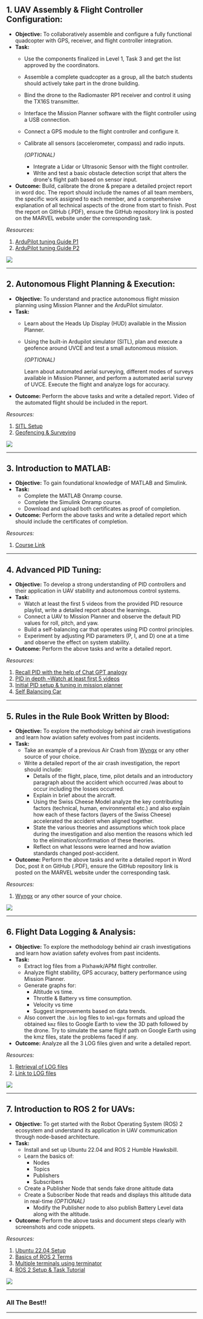 
## 1. **UAV Assembly & Flight Controller Configuration:**

- **Objective:** To collaboratively assemble and configure a fully functional quadcopter with GPS, receiver, and flight controller integration.
- **Task:**
  - Use the components finalized in Level 1, Task 3 and get the list approved by the coordinators.
  - Assemble a complete quadcopter as a group, all the batch students should actively take part in the drone building.
  - Bind the drone to the Radiomaster RP1 receiver and control it using the TX16S transmitter.
  - Interface the Mission Planner software with the flight controller using a USB connection.
  - Connect a GPS module to the flight controller and configure it.
  - Calibrate all sensors (accelerometer, compass) and radio inputs.

    *(OPTIONAL)*
    - Integrate a Lidar or Ultrasonic Sensor with the flight controller.
    - Write and test a basic obstacle detection script that alters the drone's flight path based on sensor input.
- **Outcome:** Build, calibrate the drone & prepare a detailed project report in word doc. The report should include the names of all team members, the specific work assigned to each member, and a comprehensive explanation of all technical aspects of the drone from start to finish. Post the report on GitHub (.PDF),  ensure the GitHub repository link is posted on the MARVEL website under the corresponding task.

*Resources:*
1. [ArduPilot tuning Guide P1](https://www.youtube.com/watch?v=m458L_0-0EY&t=956s)
2. [ArduPilot tuning Guide P2](https://www.youtube.com/watch?t=1644&v=R3WqLWLy4Cw)

![](https://github.com/Asshrayyyy/MARVEL-Aviation-/blob/main/DRONEAMS.jpg?raw=true)

---

## 2. **Autonomous Flight Planning & Execution:**

- **Objective:** To understand and practice autonomous flight mission planning using Mission Planner and the ArduPilot simulator.
- **Task:**
  - Learn about the Heads Up Display (HUD) available in the Mission Planner.
  - Using the built-in Ardupilot simulator (SITL), plan and execute a geofence around UVCE and test a small autonomous mission.

    *(OPTIONAL)*
    
    Learn about automated aerial surveying, different modes of surveys available in Mission Planner, and perform a automated aerial survey of UVCE.
    Execute the flight and analyze logs for accuracy.
- **Outcome:** Perform the above tasks and write a detailed report. Video of the automated flight should be included in the report.

*Resources:*
1. [SITL Setup](https://www.youtube.com/watch?v=gnSbaGDzrHE)
2. [Geofencing & Surveying](https://www.youtube.com/watch?v=rui2Trps2yc&list=PL41SZdWB8u1AxPLbf2VC0tkDq0HnbVPKz&index=2)

![](https://github.com/Asshrayyyy/MARVEL-Aviation-/blob/main/11111111111.png?raw=true)

---

## 3. **Introduction to MATLAB:**

- **Objective:** To gain foundational knowledge of MATLAB and Simulink.
- **Task:**
  - Complete the MATLAB Onramp course.
  - Complete the Simulink Onramp course.
  - Download and upload both certificates as proof of completion.
- **Outcome:** Perform the above tasks and write a detailed report which should include the certificates of completion.

*Resources:*
1. [Course Link](https://matlabacademy.mathworks.com/?page=1&sort=featured&s_tid=user_nav_learning)

---

## 4. **Advanced PID Tuning:**

- **Objective:** To develop a strong understanding of PID controllers and their application in UAV stability and autonomous control systems.
- **Task:**
  - Watch at least the first 5 videos from the provided PID resource playlist, write a detailed report about the learnings.
  - Connect a UAV to Mission Planner and observe the default PID values for roll, pitch, and yaw.
  - Build a self-balancing car that operates using PID control principles.
  - Experiment by adjusting PID parameters (P, I, and D) one at a time and observe the effect on system stability.
- **Outcome:** Perform the above tasks and write a detailed report.

*Resources:*
1. [Recall PID with the help of Chat GPT analogy](https://chatgpt.com/share/680dfe75-0d78-800a-af8a-337b6a9d852a)
2. [PID in depth ~Watch at least first 5 videos](https://www.youtube.com/watch?v=wkfEZmsQqiA&list=PLn8PRpmsu08pQBgjxYFXSsODEF3Jqmm-y&index=2)
3. [Initial PID setup & tuning in mission planner](https://www.youtube.com/watch?v=R3WqLWLy4Cw&t=2411s)
4. [Self Balancing Car](https://www.youtube.com/watch?v=pbJbpHjC3v0)

---

## 5. **Rules in the Rule Book Written by Blood:**

- **Objective:** To explore the methodology behind air crash investigations and learn how aviation safety evolves from past incidents.
- **Task:**
  - Take an example of a previous Air Crash  from [Wyngx](https://www.youtube.com/@_WyngX/videos) or any other source of your choice. 
  - Write a detailed report of the air crash investigation, the report should include:
    - Details of the flight, place, time, pilot details and an introductory paragraph about the accident which occurred /was about to occur including the losses occurred.
    - Explain in brief about the aircraft.
    - Using the Swiss Cheese Model analyze the key contributing factors (technical, human, environmental etc.) and also explain how each of these factors (layers of the Swiss Cheese) accelerated the accident when aligned together.
    - State the various theories and assumptions which took place during the investigation and also mention the reasons which led to the elimination/confirmation of these theories.
    - Reflect on what lessons were learned and how aviation standards changed post-accident.
- **Outcome:** Perform the above tasks and write a detailed report in Word Doc, post it on GitHub (.PDF),  ensure the GitHub repository link is posted on the MARVEL website under the corresponding task.

*Resources:*
1. [Wyngx](https://www.youtube.com/@_WyngX/videos) or any other source of your choice.

![](https://github.com/Asshrayyyy/MARVEL-Aviation-/blob/main/rules%20in%20the%20rulebook%20written%20by%20blood.png?raw=true)

---

## 6. **Flight Data Logging & Analysis:**

- **Objective:** To explore the methodology behind air crash investigations and learn how aviation safety evolves from past incidents.
- **Task:**
  - Extract log files from a Pixhawk/APM flight controller.
  - Analyze flight stability, GPS accuracy, battery performance using Mission Planner.
  - Generate graphs for:
    - Altitude vs time.
    - Throttle & Battery vs time consumption.
    - Velocity vs time
    - Suggest improvements based on data trends.
  - Also convert the `.bin` log files to `kml+gpx` formats and upload the obtained `kmz` files to Google Earth to view the 3D path followed by the drone. Try to simulate the same flight path on Google Earth using the kmz files, state the problems faced if any.
- **Outcome:** Analyze all the 3 LOG files given and write a detailed report.

*Resources:*
1. [Retrieval of LOG files](https://www.youtube.com/watch?v=xhBd9KSAfzg)
2. [Link to LOG files](https://github.com/Asshray-Sudhakar/MARVEL-Aviation-Students-Resources/tree/main/LOG%20Files)

![](https://github.com/Asshrayyyy/MARVEL-Aviation-/blob/main/black-box-update.jpg?raw=true)

---

## 7. **Introduction to ROS 2 for UAVs:**

- **Objective:** To get started with the Robot Operating System (ROS) 2 ecosystem and understand its application in UAV communication through node-based architecture.
- **Task:**
  - Install and set up Ubuntu 22.04 and ROS 2 Humble Hawksbill.
  - Learn the basics of:
    - Nodes
    - Topics
    - Publishers
    - Subscribers
  - Create a Publisher Node that sends fake drone altitude data
  - Create a Subscriber Node that reads and displays this altitude data in real-time
    *(OPTIONAL)*
    - Modify the Publisher node to also publish Battery Level data along with the altitude.
- **Outcome:** Perform the above tasks and document steps clearly with screenshots and code snippets.

*Resources:*
1. [Ubuntu 22.04 Setup](https://www.youtube.com/watch?v=hYaCCpvjsEY)
2. [Basics of ROS 2 Terms](https://www.youtube.com/shorts/hTHZC-x91ic)
3. [Multiple terminals using terminator](https://www.youtube.com/watch?v=cRS8q6vDI8Y&t=12s)
4. [ROS 2 Setup & Task Tutorial](https://www.youtube.com/watch?v=0aPbWsyENA8&list=PLLSegLrePWgJudpPUof4-nVFHGkB62Izy&index=2)

![](https://github.com/Asshrayyyy/MARVEL-Aviation-/blob/main/ROS%202.png?raw=true)

--- 
### All The Best!!

---

